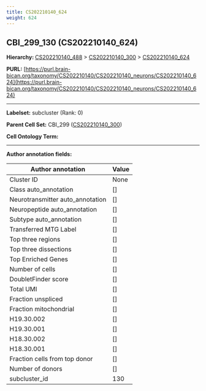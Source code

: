 ```yaml
---
title: CS202210140_624
weight: 624
---
```

## CBI_299_130 (CS202210140_624)
<b>Hierarchy: </b>
[CS202210140_488](../CS202210140_488) >
[CS202210140_300](../CS202210140_300) >
[CS202210140_624](../CS202210140_624)

**PURL:** [https://purl.brain-bican.org/taxonomy/CS202210140/CS202210140_neurons/CS202210140_624](https://purl.brain-bican.org/taxonomy/CS202210140/CS202210140_neurons/CS202210140_624)

---


**Labelset:** subcluster (Rank: 0)

**Parent Cell Set:** CBI_299 ([CS202210140_300](../CS202210140_300))



**Cell Ontology Term:** 

[MARKER GENES.]: #


---

[TRANSFERRED ANNOTATIONS.]: #


[AUTHOR ANNOTATION FIELDS.]: #


**Author annotation fields:**

| Author annotation | Value |
|-------------------|-------|
|Cluster ID|None|
|Class auto_annotation|[]|
|Neurotransmitter auto_annotation|[]|
|Neuropeptide auto_annotation|[]|
|Subtype auto_annotation|[]|
|Transferred MTG Label|[]|
|Top three regions|[]|
|Top three dissections|[]|
|Top Enriched Genes|[]|
|Number of cells|[]|
|DoubletFinder score|[]|
|Total UMI|[]|
|Fraction unspliced|[]|
|Fraction mitochondrial|[]|
|H19.30.002|[]|
|H19.30.001|[]|
|H18.30.002|[]|
|H18.30.001|[]|
|Fraction cells from top donor|[]|
|Number of donors|[]|
|subcluster_id|130|

